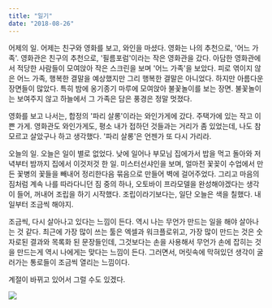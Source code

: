 ```yaml
---
title: "일기"
date: "2018-08-26"
---
```


어제의 일. 어제는 친구와 영화를 보고, 와인을 마셨다. 영화는 나의 추천으로, '어느 가족'. 영화관은 친구의 추천으로, '필름포럼'이라는 작은 영화관을 갔다. 아담한 영화관에서 적당한 사람들이 모여앉아 작은 스크린을 보며 '어느 가족'을 보았다. 피로 엮이지 않은 어느 가족, 행복한 결말을 예상했지만 그리 행복한 결말은 아니었다. 하지만 아름다운 장면들이 많았다. 특히 밤에 옹기종기 마루에 모여앉아 불꽃놀이를 보는 장면. 불꽃놀이는 보여주지 않고 하늘에서 그 가족은 담은 풍경은 정말 멋졌다.

영화를 보고 나서는, 합정의 '파리 살롱'이라는 와인가게에 갔다. 주택가에 있는 작고 이쁜 가게. 영화관도 와인가게도, 평소 내가 접하던 것들과는 거리가 좀 있었는데, 나도 참 모르고 살았구나 하고 생각했다. '파리 살롱'은 언젠가 또 다시 가리라.

오늘의 일. 오늘은 일이 별로 없었다. 낮에 일어나 부모님 집에가서 밥을 먹고 돌아와 저녁부터 밤까지 집에서 이것저것 한 일. 미스터선샤인을 보며, 얼마전 꽃꽂이 수업에서 만든 꽃병의 꽃들을 빼내어 정리한다음 묶음으로 만들어 벽에 걸어주었다. 그리고 마음의 짐처럼 계속 나를 따라다니던 짐 중의 하나, 오토바이 프라모델을 완성해야겠다는 생각이 들어, 꺼내어 조립을 하기 시작했다. 조립이라기보다는, 일단 오늘은 색을 칠했다. 내일부터 조금씩 해야지.

조금씩, 다시 살아나고 있다는 느낌이 든다. 역시 나는 무언가 만드는 일을 해야 살아나는 것 같다. 최근에 가장 많이 쓰는 툴은 엑셀과 워크플로위고, 가장 많이 만드는 것은 숫자로된 결과와 목록화 된 문장들인데, 그것보다는 손을 사용해서 무언가 손에 잡히는 것을 만드는게 역시 나에게는 맞다는 느낌이 든다. 그러면서, 머릿속에 막혀있던 생각이 굴러가는 통로들이 조금씩 열리는 느낌이다.

계절이 바뀌고 있어서 그럴 수도 있겠다.

![](../photo/2018-08-26-일기.jpg)